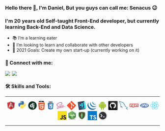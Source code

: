 ### Hello there 👋, I'm Daniel, But you guys can call me: Senacus 😉

<p align="center">
  <h3 color="blue"> I'm 20 years old Self-taught Front-End developer, but currently learning Back-End and Data Science.</h3>
</p>

- 📚 I’m a learning eater
- 🤝 I’m looking to learn and collaborate with other developers
- 🥅 2021 Goals: Create my own start-up (currently working on it)



### 🤙 Connect with me:


[<img align="left" width="22px" src="https://cdn.jsdelivr.net/npm/simple-icons@v3/icons/linkedin.svg" />][linkedin]

[<img align="left"  width="22px" src="https://cdn.jsdelivr.net/npm/simple-icons@v3/icons/instagram.svg" />][instagram]

<br />

### 🛠️ Skills  and Tools:


<hr>

<p align="center"> 
 
  <img title="Angular" height="30" src="https://github.com/DanielSenacus/DanielSenacus/blob/main/images/angular.png">
  <img title="Python" height="30" src="https://github.com/DanielSenacus/DanielSenacus/blob/master/images/python-original.svg">
  <img title="Django" height="30" src="https://github.com/DanielSenacus/DanielSenacus/blob/master/images/django.png">
  <img title="HTML5" height="30" src="https://github.com/DanielSenacus/DanielSenacus/blob/master/images/html5.svg">
  <img title="CSS" height="30" src="https://github.com/DanielSenacus/DanielSenacus/blob/master/images/css.svg">
  <img title="SASS" height="30" src="https://github.com/DanielSenacus/DanielSenacus/blob/master/images/sass.svg">
  <img title="Git" height="30" src="https://github.com/DanielSenacus/DanielSenacus/blob/master/images/git-original.svg">
  <img title="Visual Studio Code" height="30" src="https://github.com/DanielSenacus/DanielSenacus/blob/master/images/vscode.png">
  <img title="JQuery" height="30" src="https://github.com/DanielSenacus/DanielSenacus/blob/master/images/jquery-original.svg">
  <img title="Android" height="30" src="https://github.com/DanielSenacus/DanielSenacus/blob/master/images/android.svg">
  <img title="GitHub" height="30" src="https://github.com/DanielSenacus/DanielSenacus/blob/master/images/github.svg">
  <img title="MySQL" height="30" src="https://github.com/DanielSenacus/DanielSenacus/blob/master/images/mysql.svg">
  <img title="npm" height="30" src="https://github.com/DanielSenacus/DanielSenacus/blob/master/images/npm.svg">
  <img title="PHP" height="30" src="https://github.com/DanielSenacus/DanielSenacus/blob/master/images/php.svg">
  <img title="React" height="30" src="https://github.com/DanielSenacus/DanielSenacus/blob/master/images/react-original.svg">
  <img title="Javascript" height="30" src="https://github.com/DanielSenacus/DanielSenacus/blob/master/images/javascript.svg">
  <img title="node.js" height="30" src="https://github.com/DanielSenacus/DanielSenacus/blob/main/images/node.png">
  <img title="mongo" height="30" src="https://github.com/DanielSenacus/DanielSenacus/blob/main/images/mongo.png">
  <img title="typescript" height="30" src="https://github.com/DanielSenacus/DanielSenacus/blob/main/images/typescript.png">
  <img title="bash" height="30" src="https://github.com/DanielSenacus/DanielSenacus/blob/main/images/bash.jpg">

 
</p>


<hr>


[instagram]: https://www.instagram.com/danielsenacus/
[linkedin]: https://www.linkedin.com/in/daniel-senacus-30722320a/

